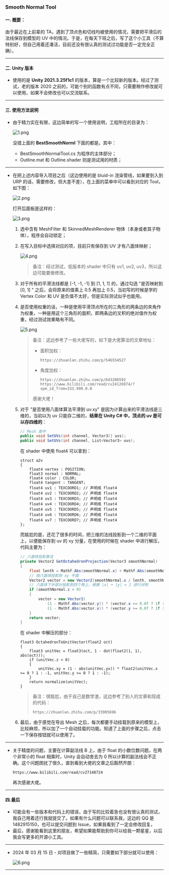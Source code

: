 ### Smooth Normal Tool


#### 一. 概要：

由于最近在上前辈的 TA，遇到了顶点色和切线均被使用的情况，需要把平滑后的法线保存到模型的 UV 中的情况。于是，在每天下班之后，写了这个小工具（不算特别好，但自己用着还凑活，目前还没有很认真的测试过功能是否一定完全正确）。

---



#### 二. Unity 版本

- 使用的是 **Unity 2021.3.25f1c1** 的版本，算是一个比较新的版本。经过了测试，老的版本 2020 之前的，可能个别的函数有点不同，只需要稍作修改就可以使用，如果不会修改也可以交流联系。

---



#### 三. 使用方法说明

- 由于精力实在有限，这边简单的写一个使用说明，工程所在的目录为：

    ![1.png](Pictures/1.png)

    没错上面的 **BestSmoothNorml** 下面的都是。其中：

    - BestSmoothNormalTool.cs 为程序的主体部分；
    - Outline.mat 和 Outline.shader 则是测试用的材质；

---

- 在把上述内容导入项目之后（这边使用的是 bluid-in 渲染管线，如果要到入到 URP 的话，需要修改，但大差不差），在上面的菜单中可以看到对应的 Tool，如下图：

    ![2.png](Pictures/2.png)

    打开后面板是这样的：

    ![3.png](Pictures/3.png)

    1. 选中含有 MeshFilter 和 SkinnedMeshRenderer 物体（本身或者其子物体），程序会自动锁定；

    2. 在写入目标中选择对应的项，目前只有保存到 UV 才有八面体映射；

        ![4.png](Pictures/4.png)

        > 备注：经过测试，低版本的 shader 中只有 uv1, uv2, uv3，所以这边可能要做修改。

    3. 对于所有的平滑法线都是 [-1, -1, -1] 到 [1, 1, 1] 的，通过勾选 "是否映射到 [0, 1] " 之后，会将原来的值乘上 0.5 再加上 0.5，当初写的时候是学的 Vertex Color 和 UV 是负值不太好，但是实际测试似乎也能用。

    4. 是否使用权重的话，一种是使用平滑顶点所在的三角形的两条边的夹角作为权重，一种是用这个三角形的面积，即两条边的叉积的绝对值作为权重，经过测试效果略有不同。

        ![5.png](Pictures/5.png)

        > 备注：这边参考了一些大佬写的，如下是大佬算法的文章地址：
        >
        > - 面积加权：
        >
        >     ``` http
        >     https://zhuanlan.zhihu.com/p/546554527
        >     ```
        >
        > - 角度加权：
        >
        >     ``` http
        >     https://zhuanlan.zhihu.com/p/643206592
        >     https://www.bilibili.com/read/cv24126974/?spm_id_from=333.999.0.0
        >     ```
        >
        > 感谢大佬！

    5. 对于 "是否使用八面体算法平滑到 uv.xy" 是因为计算出来的平滑法线是三维的，当初以为 uv 只能存二维的，**结果在 Unity C# 中，顶点的 uv 是可以存四维的**：

        ``` C#
        // Mesh 类中
        public void SetUVs(int channel, Vector3[] uvs);
        public void SetUVs(int channel, List<Vector3> uvs);
        ```

        在 shader 中使用 float4 可以拿到：

        ``` shader
        struct a2v
        {
            float4 vertex : POSITION;
            float3 normal : NORMAL;
            float4 color : COLOR;
            float4 tangent : TANGENT;
            float4 uv1 : TEXCOORD1; // 声明成 float4
            float4 uv2 : TEXCOORD2; // 声明成 float4
            float4 uv3 : TEXCOORD3; // 声明成 float4
            float4 uv4 : TEXCOORD4; // 声明成 float4
            float4 uv5 : TEXCOORD5; // 声明成 float4
            float4 uv6 : TEXCOORD6; // 声明成 float4
            float4 uv7 : TEXCOORD7; // 声明成 float4
        };
        ```

        而尴尬的是，还花了很多的时间，把三维的法线投影到一个二维的平面上，以便能保存到 uv 的 xy 分量，在使用的时候在 shader 中进行解压，代码主要为：

        ``` C#
        // 八面体投影算法
        private Vector2 GetOctahedronProjection(Vector3 smoothNormal)
        {
            float lenth = Mathf.Abs(smoothNormal.x) + Mathf.Abs(smoothNormal.y) + Mathf.Abs(smoothNormal.z);
            // 按八面体投影到 xy 平面
            Vector2 vector = new Vector2(smoothNormal.x / lenth, smoothNormal.y / lenth);
            // 八面体下半部分投影到四个角上，根据 |x| + |y| = 1 进行对称
            if (smoothNormal.z < 0)
            {
                vector = new Vector2(
                    (1 - Mathf.Abs(vector.y)) * (vector.x >= 0.0f ? 1f : -1f),
                    (1 - Mathf.Abs(vector.x)) * (vector.y >= 0.0f ? 1f : -1f));
            }
            return vector;
        }
        ```

        在 shader 中解压的部分：

        ``` shader
        float3 OctahedronToUnitVector(float2 oct)
        {
            float3 unitVec = float3(oct, 1 - dot(float2(1, 1), abs(oct)));
            if (unitVec.z < 0)
            {
            	unitVec.xy = (1 - abs(unitVec.yx)) * float2(unitVec.x >= 0 ? 1 : -1, unitVec.y >= 0 ? 1 : -1);
            }
            return normalize(unitVec);
        }
        ```

        > 备注：很尴尬，由于自己是数学渣，这边参考了别人的文章和现成的代码：
        >
        > ``` http
        > https://zhuanlan.zhihu.com/p/33905696
        > ```

    6. 最后，由于感觉在导出 Mesh 之后，每次都要手动挂载到原来的模型上，比较麻烦，所以加了一个自动挂载的功能。知道了上面的步骤之后，点击一下保存按钮就可以使用了。

---

- 关于精度的问题，主要在计算副法线 B 上，由于 float 的小数位数问题，在两个非常小的 float 相乘时，Unity 会自动舍去为 0 所以计算的副法线会不正确。这个问题困扰了很久，直到看到大佬的文章之后豁然开朗：

  ``` http
  https://www.bilibili.com/read/cv27148724
  ```

  再次感谢大佬。

---





#### 四.最后

- 可能会有一些版本和代码上的错误，由于写的比较着急也没有很认真的测试，我自己用着还行我就提交了。如果有什么问题可以联系我，这边的 QQ 是 1482915150，也可以提交问题到 Issue，如果我看到了一定会修改回复。
- 最后，感谢能看到这里的朋友，希望如果能帮助到你可以给我一颗星星，以后我会写更多的开源小工具。

----

- 2024 年 03 月 15 日 - 对项目做了一些精简，只需要如下部分就可以使用：

  ![6.png](Pictures/6.png)

---

